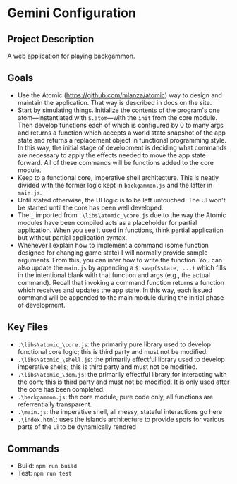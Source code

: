# Gemini Configuration

## Project Description

A web application for playing backgammon.

## Goals

* Use the Atomic (https://github.com/mlanza/atomic) way to design and maintain the application.  That way is described in docs on the site.
* Start by simulating things.  Initialize the contents of the program's one atom—instantiated with `$.atom`—with the `init` from the core module.  Then develop functions each of which is configured by 0 to many args and returns a function which accepts a world state snapshot of the app state and returns a replacement object in functional programming style.  In this way, the initial stage of development is deciding what commands are necessary to apply the effects needed to move the app state forward.  All of these commands will be functions added to the core module.
* Keep to a functional core, imperative shell architecture.  This is neatly divided with the former logic kept in `backgammon.js` and the latter in `main.js`.
* Until stated otherwise, the UI logic is to be left untouched.  The UI won't be started until the core has been well developed.
* The `_` imported from `.\libs\atomic_\core.js` due to the way the Atomic modules have been compiled acts as a placeholder for partial application.  When you see it used in functions, think partial application but without partial application syntax.
* Whenever I explain how to implement a command (some function designed for changing game state) I will normally provide sample arguments.  From this, you can infer how to write the function.  You can also update the `main.js` by appending a `$.swap($state, ...)` which fills in the intentional blank with that function and args (e.g., the actual command).  Recall that invoking a command function returns a function which receives and updates the app state.  In this way, each issued command will be appended to the main module during the initial phase of development.

## Key Files

* `.\libs\atomic_\core.js`: the primarily pure library used to develop functional core logic; this is third party and must not be modified.
* `.\libs\atomic_\shell.js`: the primarily effectful library used to develop imperative shells; this is third party and must not be modified.
* `.\libs\atomic_\dom.js`: the primarily effectful library for interacting with the dom; this is third party and must not be modified.  It is only used after the core has been completed.
* `.\backgammon.js`: the core module, pure code only, all functions are referrentially transparent.
* `.\main.js`: the imperative shell, all messy, stateful interactions go here
* `.\index.html`: uses the islands architecture to provide spots for various parts of the ui to be dynamically rendred

## Commands

*   Build: `npm run build`
*   Test: `npm run test`
